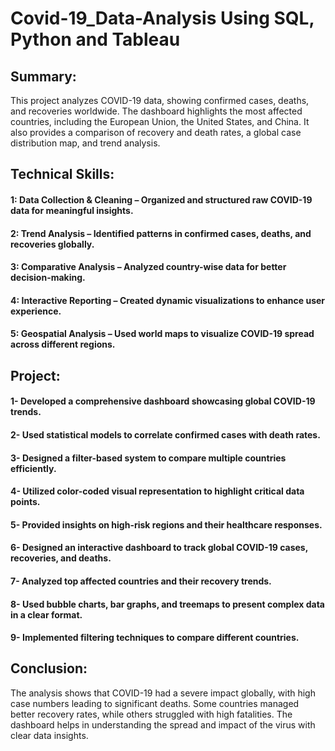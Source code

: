 # Covid-19_Data-Analysis Using SQL, Python and Tableau
## Summary:
This project analyzes COVID-19 data, showing confirmed cases, deaths, and recoveries worldwide. The dashboard highlights the most affected countries, including the European Union, the United States, and China. It also provides a comparison of recovery and death rates, a global case distribution map, and trend analysis.
## Technical Skills:
#### 1: Data Collection & Cleaning – Organized and structured raw COVID-19 data for meaningful insights.
#### 2: Trend Analysis – Identified patterns in confirmed cases, deaths, and recoveries globally.
#### 3: Comparative Analysis – Analyzed country-wise data for better decision-making.
#### 4: Interactive Reporting – Created dynamic visualizations to enhance user experience.
#### 5: Geospatial Analysis – Used world maps to visualize COVID-19 spread across different regions.

## Project:
#### 1- Developed a comprehensive dashboard showcasing global COVID-19 trends.
#### 2- Used statistical models to correlate confirmed cases with death rates.
#### 3- Designed a filter-based system to compare multiple countries efficiently.
#### 4- Utilized color-coded visual representation to highlight critical data points.
#### 5- Provided insights on high-risk regions and their healthcare responses.
#### 6- Designed an interactive dashboard to track global COVID-19 cases, recoveries, and deaths.
#### 7- Analyzed top affected countries and their recovery trends.
#### 8- Used bubble charts, bar graphs, and treemaps to present complex data in a clear format.
#### 9- Implemented filtering techniques to compare different countries.

## Conclusion:
The analysis shows that COVID-19 had a severe impact globally, with high case numbers leading to significant deaths. Some countries managed better recovery rates, while others struggled with high fatalities. The dashboard helps in understanding the spread and impact of the virus with clear data insights.

